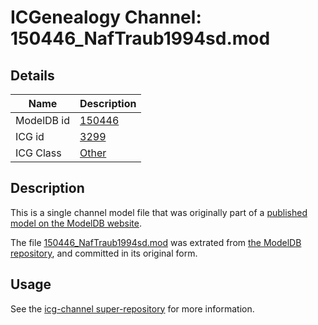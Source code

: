 # ICGenealogy Channel: 150446\_NafTraub1994sd.mod

## Details

Name | Description
---- | -----------
ModelDB id | [150446](http://senselab.med.yale.edu/ModelDB/ShowModel.cshtml?model=150446)
ICG id | [3299](http://icg.neurotheory.ox.ac.uk/channels/other/3299)
ICG Class | [Other](http://icg.neurotheory.ox.ac.uk/channels/other)

## Description

This is a single channel model file that was originally part of a [published model on the ModelDB website](http://senselab.med.yale.edu/mModelDB/ShowModel.cshtml?model=150446).

The file [150446\_NafTraub1994sd.mod](150446_NafTraub1994sd.mod) was extrated from [the ModelDB repository](http://senselab.med.yale.edu/ModelDB/ShowModel.cshtml?model=150446), and committed in its original form.

## Usage

See the [icg-channel super-repository](https://github.com/icgenealogy/icg-channels) for more information.